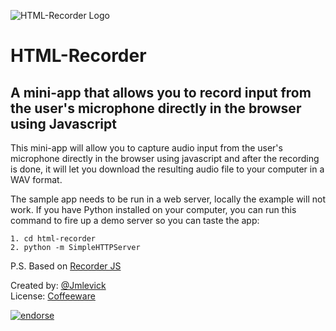 ![HTML-Recorder Logo][1]

# HTML-Recorder

## A mini-app that allows you to record input from the user's microphone directly in the browser using Javascript

This mini-app will allow you to capture audio input from the user's microphone directly in the browser using javascript and after the recording is done, it will let you
download the resulting audio file to your computer in a WAV format.

The sample app needs to be run in a web server, locally the example will not work. If you have Python installed on your computer, you can run this command to fire up
a demo server so you can taste the app:

    1. cd html-recorder
    2. python -m SimpleHTTPServer

P.S. Based on [Recorder JS][2]

Created by: [@Jmlevick][3]  
License: [Coffeeware][4]

[![endorse](http://api.coderwall.com/jmlevick/endorsecount.png)](http://coderwall.com/jmlevick)

  [1]: https://spideroak.com/share/PBSW433EMVZXS43UMVWXG/78656e6f6465/var/CDN/xenodecdn/github-assets/html-recorder-logo.png
  [2]: https://github.com/mattdiamond/Recorderjs
  [3]: http://twitter.com/Jmlevick
  [4]: https://github.com/Jmlevick/coffeeware-license

